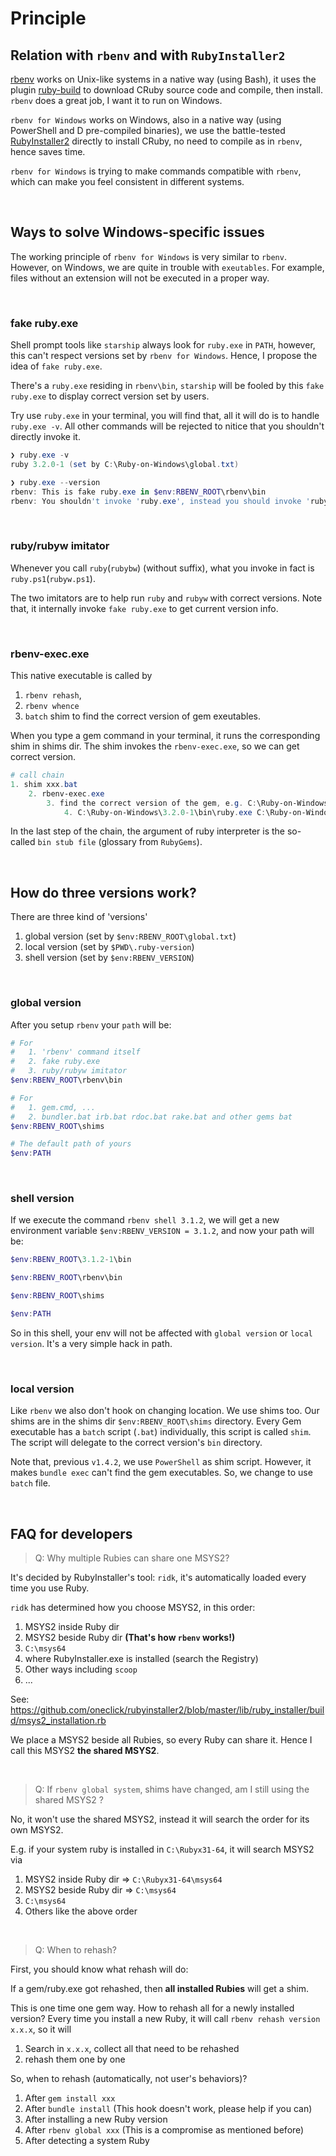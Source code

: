 # Principle

## Relation with `rbenv` and with `RubyInstaller2`

[rbenv](https://github.com/rbenv/rbenv) works on Unix-like systems in a native way (using Bash), it uses the plugin [ruby-build](https://github.com/rbenv/ruby-build) to download CRuby source code and compile, then install. `rbenv` does a great job, I want it to run on Windows.

`rbenv for Windows` works on Windows, also in a native way (using PowerShell and D pre-compiled binaries), we use the battle-tested [RubyInstaller2](https://github.com/oneclick/rubyinstaller2) directly to install CRuby, no need to compile as in `rbenv`, hence saves time.

`rbenv for Windows` is trying to make commands compatible with `rbenv`, which can make you feel consistent in different systems.

<br>

## Ways to solve Windows-specific issues

The working principle of `rbenv for Windows` is very similar to `rbenv`. However, on Windows, we are quite in trouble with `exeutables`. For example, files without an extension will not be executed in a proper way.

<br>

### fake ruby.exe

Shell prompt tools like `starship` always look for `ruby.exe` in `PATH`, however, this can't respect versions set by `rbenv for Windows`. Hence, I propose the idea of `fake ruby.exe`.

There's a `ruby.exe` residing in `rbenv\bin`, `starship` will be fooled by this `fake ruby.exe` to display correct version set by users.

Try use `ruby.exe` in your terminal, you will find that, all it will do is to handle `ruby.exe -v`. All other commands will be rejected to nitice that you shouldn't directly invoke it.

```PowerShell
❯ ruby.exe -v
ruby 3.2.0-1 (set by C:\Ruby-on-Windows\global.txt)

❯ ruby.exe --version
rbenv: This is fake ruby.exe in $env:RBENV_ROOT\rbenv\bin
rbenv: You shouldn't invoke 'ruby.exe', instead you should invoke 'ruby'
```

<br>

### ruby/rubyw imitator

Whenever you call `ruby`(`rubybw`) (without suffix), what you invoke in fact is `ruby.ps1`(`rubyw.ps1`).

The two imitators are to help run `ruby` and `rubyw` with correct versions. Note that, it internally invoke `fake ruby.exe` to get current version info.

<br>

### rbenv-exec.exe

This native executable is called by
1. `rbenv rehash`,
2. `rbenv whence`
3. `batch` shim to find the correct version of gem exeutables.

When you type a gem command in your terminal, it runs the corresponding shim in shims dir. The shim invokes the `rbenv-exec.exe`, so we can get correct version.

```PowerShell
# call chain
1. shim xxx.bat
    2. rbenv-exec.exe
        3. find the correct version of the gem, e.g. C:\Ruby-on-Windows\3.2.0-1\bin\cr.bat
            4. C:\Ruby-on-Windows\3.2.0-1\bin\ruby.exe C:\Ruby-on-Windows\3.2.0-1\bin\cr
```

In the last step of the chain, the argument of ruby interpreter is the so-called `bin stub file` (glossary from `RubyGems`).

<br>

## How do three versions work?

There are three kind of 'versions'
1. global version (set by `$env:RBENV_ROOT\global.txt`)
2. local version  (set by `$PWD\.ruby-version`)
3. shell version (set by `$env:RBENV_VERSION`)

<br>

### global version

After you setup `rbenv` your `path` will be:
```PowerShell
# For
#   1. 'rbenv' command itself
#   2. fake ruby.exe
#   3. ruby/rubyw imitator
$env:RBENV_ROOT\rbenv\bin

# For
#   1. gem.cmd, ...
#   2. bundler.bat irb.bat rdoc.bat rake.bat and other gems bat
$env:RBENV_ROOT\shims

# The default path of yours
$env:PATH
```

<br>

### shell version

If we execute the command `rbenv shell 3.1.2`, we will get a new environment variable `$env:RBENV_VERSION = 3.1.2`, and now your path will be:

```PowerShell
$env:RBENV_ROOT\3.1.2-1\bin

$env:RBENV_ROOT\rbenv\bin

$env:RBENV_ROOT\shims

$env:PATH
```

So in this shell, your env will not be affected with `global version` or `local version`. It's a very simple hack in path.

<br>

### local version

Like `rbenv` we also don't hook on changing location. We use shims too. Our shims are in the shims dir `$env:RBENV_ROOT\shims` directory. Every Gem executable has a `batch` script (`.bat`) individually, this script is called `shim`. The script will delegate to the correct version's `bin` directory.

Note that, previous `v1.4.2`, we use `PowerShell` as shim script. However, it makes `bundle exec` can't find the gem executables. So, we change to use `batch` file.

<br>

<a id="FAQforDevs"> </a>
## FAQ for developers

> Q: Why multiple Rubies can share one MSYS2?

It's decided by RubyInstaller's tool: `ridk`, it's automatically loaded every time you use Ruby.

`ridk` has determined how you choose MSYS2, in this order:

1. MSYS2 inside Ruby dir
2. MSYS2 beside Ruby dir **(That's how `rbenv` works!)**
3. `C:\msys64`
4. where RubyInstaller.exe is installed (search the Registry)
5. Other ways including `scoop`
6. ...

See: https://github.com/oneclick/rubyinstaller2/blob/master/lib/ruby_installer/build/msys2_installation.rb

We place a MSYS2 beside all Rubies, so every Ruby can share it. Hence I call this MSYS2 **the shared MSYS2**.

<br>

> Q: If `rbenv global system`, shims have changed, am I still using the shared MSYS2 ?

No, it won't use the shared MSYS2, instead it will search the order for its own MSYS2.

E.g. if your system ruby is installed in `C:\Rubyx31-64`, it will search MSYS2 via

1. MSYS2 inside Ruby dir => `C:\Rubyx31-64\msys64`
2. MSYS2 beside Ruby dir => `C:\msys64`
3. `C:\msys64`
4. Others like the above order

<br>

> Q: When to rehash?

First, you should know what rehash will do:

If a gem/ruby.exe got rehashed, then **all installed Rubies** will get a shim.

This is one time one gem way. How to rehash all for a newly installed version? Every time you install a new Ruby, it will call `rbenv rehash version x.x.x`, so it will

1. Search in `x.x.x`, collect all that need to be rehashed
2. rehash them one by one

So, when to rehash (automatically, not user's behaviors)?

1. After `gem install xxx`
2. After `bundle install` (This hook doesn't work, please help if you can)
3. After installing a new Ruby version
4. After `rbenv global xxx` (This is a compromise as mentioned before)
5. After detecting a system Ruby

<br>
